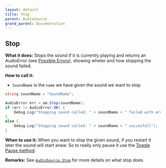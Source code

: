 ```yaml
---
layout: default
title: Stop
parent: AudioSource
grand_parent: Documentation
---
```


## Stop
**What it does:**
Stops the sound if it is currently playing and returns an AudioError (see [Possible Errors](https://mathewhdyt.github.io/Unity-Audio-Manager/docs/documentation/index/#possible-errors)), showing wheter and how stopping the sound failed.

**How to call it:**
- ```SoundName``` is the ```name``` we have given the sound we want to stop

```csharp
string soundName = "SoundName";

AudioError err = am.Stop(soundName);
if (err != AudioError.OK) {
    Debug.Log("Stopping sound called: " + soundName + " failed with error id: " + err);
}
else {
    Debug.Log("Stopping sound called: " + soundName + " succesfull");
}
```

**When to use it:**
When you want to stop the given sound, if you restart it later the sound will start anew. So to really only pause it use the [Toggle Pause method](https://mathewhdyt.github.io/Unity-Audio-Manager/docs/documentation/audiosource/toggle_pause/).

**Remarks:**
See [```AudioSource.Stop```](https://docs.unity3d.com/ScriptReference/AudioSource.Stop.html) for more details on what stop does.
